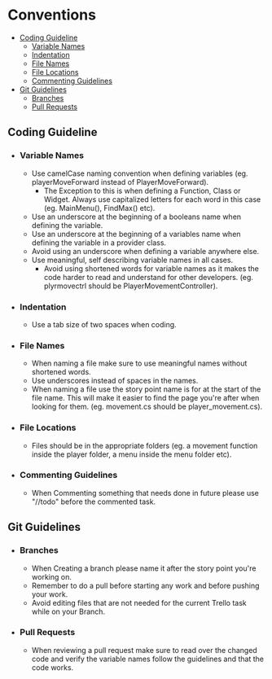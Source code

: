 # Conventions
- [Coding Guideline](#coding-guideline)
  - [Variable Names](#variable-names)
  - [Indentation](#indentation)
  - [File Names](#file-names)
  - [File Locations](#file-locations)
  - [Commenting Guidelines](#commenting-guidelines)
- [Git Guidelines](#git-guidelines)
  - [Branches](#branches)
  - [Pull Requests](#pull-requests)

## Coding Guideline

- ### Variable Names
  - Use camelCase naming convention when defining variables (eg. playerMoveForward instead of PlayerMoveForward).
    - The Exception to this is when defining a Function, Class or Widget. Always use capitalized letters for each word in this case (eg. MainMenu(), FindMax() etc).
  - Use an underscore at the beginning of a booleans name when defining the variable.
  - Use an underscore at the beginning of a variables name when defining the variable in a provider class.
  - Avoid using an underscore when defining a variable anywhere else.
  - Use meaningful, self describing variable names in all cases.
    - Avoid using shortened words for variable names as it makes the code harder to read and understand for other developers. (eg. plyrmovectrl should be PlayerMovementController).

- ### Indentation
  - Use a tab size of two spaces when coding.

- ### File Names
  - When naming a file make sure to use meaningful names without shortened words.
  - Use underscores instead of spaces in the names.
  - When naming a file use the story point name is for at the start of the file name. This will make it easier to find the page you're after when looking for them. (eg. movement.cs should be player_movement.cs).

- ### File Locations
  - Files should be in the appropriate folders (eg. a movement function inside the player folder, a menu inside the menu folder etc).

- ### Commenting Guidelines
  - When Commenting something that needs done in future please use "//todo" before the commented task.

## Git Guidelines

- ### Branches
  - When Creating a branch please name it after the story point you're working on.
  - Remember to do a pull before starting any work and before pushing your work.
  - Avoid editing files that are not needed for the current Trello task while on your Branch.

- ### Pull Requests
  - When reviewing a pull request make sure to read over the changed code and verify the variable names follow the guidelines and that the code works.
